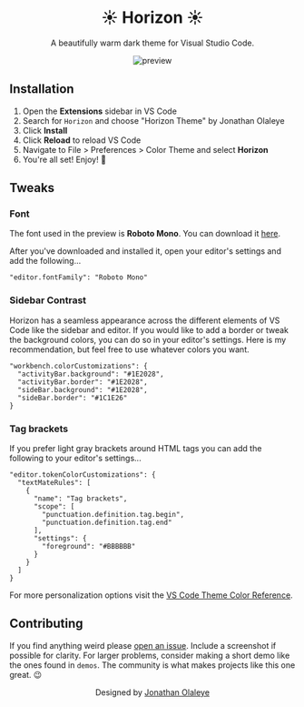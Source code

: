 <div align="center">

# ☀️ Horizon ☀️

A beautifully warm dark theme for Visual Studio Code.

![preview](https://i.imgur.com/Bwqnpp6.png)

</div>

## Installation

1. Open the **Extensions** sidebar in VS Code
2. Search for `Horizon` and choose "Horizon Theme" by Jonathan Olaleye
3. Click **Install**
4. Click **Reload** to reload VS Code
5. Navigate to File > Preferences > Color Theme and select **Horizon**
6. You're all set! Enjoy! 🎉

## Tweaks

### Font
The font used in the preview is **Roboto Mono**. You can download it [here](https://fonts.google.com/specimen/Roboto+Mono).

After you've downloaded and installed it, open your editor's settings and add the following...
```
"editor.fontFamily": "Roboto Mono"
```

### Sidebar Contrast
Horizon has a seamless appearance across the different elements of VS Code like the sidebar and editor. If you would like to add a border or tweak the background colors, you can do so in your editor's settings. Here is my recommendation, but feel free to use whatever colors you want.
```
"workbench.colorCustomizations": {
  "activityBar.background": "#1E2028",
  "activityBar.border": "#1E2028",
  "sideBar.background": "#1E2028",
  "sideBar.border": "#1C1E26"
}
```

### Tag brackets
If you prefer light gray brackets around HTML tags you can add the following to your editor's settings...
```
"editor.tokenColorCustomizations": {
  "textMateRules": [
    {
      "name": "Tag brackets",
      "scope": [
        "punctuation.definition.tag.begin",
        "punctuation.definition.tag.end"
      ],
      "settings": {
        "foreground": "#BBBBBB"
      }
    }
  ]
}
```

For more personalization options visit the [VS Code Theme Color Reference](https://code.visualstudio.com/docs/getstarted/theme-color-reference).

## Contributing

If you find anything weird please [open an issue](https://github.com/jolaleye/horizon-theme-vscode/issues). Include a screenshot if possible for clarity. For larger problems, consider making a short demo like the ones found in `demos`. The community is what makes projects like this one great. 😉

<div align="center">

Designed by [Jonathan Olaleye](https://github.com/jolaleye)

</div>
